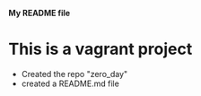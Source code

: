 **My README file**
# This is a vagrant project
* Created the repo "zero_day"
* created a README.md file
